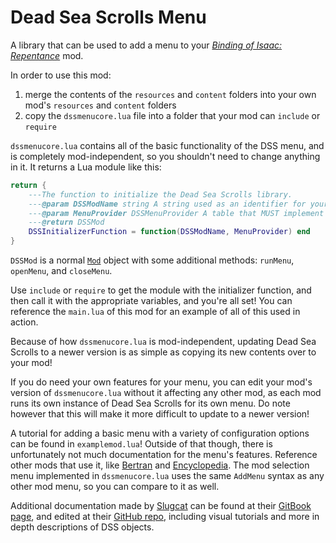 # Dead Sea Scrolls Menu

A library that can be used to add a menu to your _[Binding of Isaac: Repentance](https://store.steampowered.com/app/1426300/The_Binding_of_Isaac_Repentance/)_ mod.

In order to use this mod:

1. merge the contents of the `resources` and `content` folders into your own mod's `resources` and `content` folders
2. copy the `dssmenucore.lua` file into a folder that your mod can `include` or `require`

`dssmenucore.lua` contains all of the basic functionality of the DSS menu, and is completely mod-independent, so you shouldn't need to change anything in it. It returns a Lua module like this:

```lua
return {
    ---The function to initialize the Dead Sea Scrolls library.
    ---@param DSSModName string A string used as an identifier for your mod's menu. It should be unique. We recommend something like "Dead Sea Scrolls (Mod Name)".
    ---@param MenuProvider DSSMenuProvider A table that MUST implement a certain set of functions. These are mostly data storage functions, as Dead Sea Scrolls does not natively handle data storage. This mod has a simple data storage implementation included that allows it to work on its own that you can reference.
    ---@return DSSMod
    DSSInitializerFunction = function(DSSModName, MenuProvider) end
}
```

`DSSMod` is a normal [`Mod`](https://wofsauge.github.io/IsaacDocs/rep/ModReference.html) object with some additional methods: `runMenu`, `openMenu`, and `closeMenu`.

Use `include` or `require` to get the module with the initializer function, and then call it with the appropriate variables, and you're all set! You can reference the `main.lua` of this mod for an example of all of this used in action.

Because of how `dssmenucore.lua` is mod-independent, updating Dead Sea Scrolls to a newer version is as simple as copying its new contents over to your mod!

If you do need your own features for your menu, you can edit your mod's version of `dssmenucore.lua` without it affecting any other mod, as each mod runs its own instance of Dead Sea Scrolls for its own menu. Do note however that this will make it more difficult to update to a newer version!

A tutorial for adding a basic menu with a variety of configuration options can be found in `examplemod.lua`! Outside of that though, there is unfortunately not much documentation for the menu's features. Reference other mods that use it, like [Bertran](https://steamcommunity.com/sharedfiles/filedetails/?id=2297456697) and [Encyclopedia](https://steamcommunity.com/sharedfiles/filedetails/?id=2376005362). The mod selection menu implemented in `dssmenucore.lua` uses the same `AddMenu` syntax as any other mod menu, so you can compare to it as well.

Additional documentation made by [Slugcat](https://lookup.guru/334148476218769408) can be found at their [GitBook page](https://maya-bee.gitbook.io/dead-sea-scrolls/), and edited at their [GitHub repo](https://github.com/maya-bee/dss-docs), including visual tutorials and more in depth descriptions of DSS objects.
